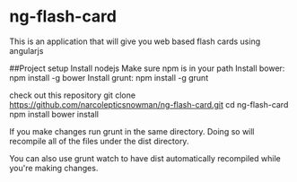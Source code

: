 # ng-flash-card
This is an application that will give you web based flash cards using angularjs

##Project setup
Install nodejs
Make sure npm is in your path
Install bower:
   npm install -g bower
Install grunt:
   npm install -g grunt

check out this repository
   git clone https://github.com/narcolepticsnowman/ng-flash-card.git
   cd ng-flash-card
   npm install
   bower install

If you make changes run grunt in the same directory.
Doing so will recompile all of the files under the dist directory.

You can also use grunt watch to have dist automatically recompiled while you're making changes.